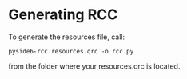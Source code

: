 # Generating RCC

To generate the resources file, call:
```
pyside6-rcc resources.qrc -o rcc.py
```
from the folder where your resources.qrc is located.